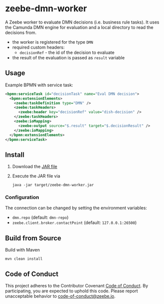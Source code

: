 # zeebe-dmn-worker

A Zeebe worker to evaluate DMN decisions (i.e. business rule tasks). It uses the Camunda DMN engine for evaluation and a local directory to read the decisions from.

* the worker is registered for the type `DMN`
* required custom headers:
    * `decisionRef` - the id of the decision to evaluate
* the result of the evaluation is passed as `result` variable

## Usage

Example BPMN with service task:

```xml
<bpmn:serviceTask id="decisionTask" name="Eval DMN decision">
  <bpmn:extensionElements>
    <zeebe:taskDefinition type="DMN" />
    <zeebe:taskHeaders>
      <zeebe:header key="decisionRef" value="dish-decision" />
    </zeebe:taskHeaders>
    <zeebe:ioMapping>
      <zeebe:output source="$.result" target="$.decisionResult" />
    </zeebe:ioMapping>
  </bpmn:extensionElements>
</bpmn:serviceTask>
```

## Install

1) Download the [JAR file](https://github.com/zeebe-io/zeebe-dmn-worker/releases)

2) Execute the JAR file via

    `java -jar target/zeebe-dmn-worker.jar`

### Configuration

The connection can be changed by setting the environment variables:
* `dmn.repo` (default: `dmn-repo`)
* `zeebe.client.broker.contactPoint` (default: `127.0.0.1:26500`)

## Build from Source
   
Build with Maven

`mvn clean install`

## Code of Conduct

This project adheres to the Contributor Covenant [Code of
Conduct](/CODE_OF_CONDUCT.md). By participating, you are expected to uphold
this code. Please report unacceptable behavior to
code-of-conduct@zeebe.io.
